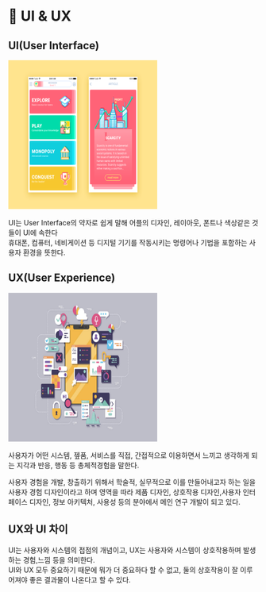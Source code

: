 # 📖 UI & UX

## UI(User Interface)
<img src = "images/UI.png" width="300px" height="300px" >

UI는 User Interface의 약자로 쉽게 말해 어플의 디자인, 레이아웃, 폰트나 색상같은 것들이 UI에 속한다<br />
휴대폰, 컴퓨터, 네비게이션 등 디지털 기기를 작동시키는 명령어나 기법을 포함하는 사용자 환경을 뜻한다.<br />

## UX(User Experience)

<img src = "images/UX.png" width="300px" height="300px" >


사용자가 어떤 시스템, 젶품, 서비스를 직접, 간접적으로 이용하면서 느끼고 생각하게 되는 지각과 반응, 행동 등 총체적경험을 말한다.<br />

사용자 경험을 개발, 창출하기 위해서 학술적, 실무적으로 이를 만들어내고자 하는 일을 사용자 경험 디자인이라고 하며 영역을 따라 제품 디자인, 상호작용 디자인,사용자 인터페이스 디자인, 정보 아키텍처, 사용성 등의 분야에서 메인 연구 개발이 되고 있다.

## UX와 UI 차이
UI는 사용자와 시스템의 접점의 개념이고, UX는 사용자와 시스템이 상호작용하며 발생하는 경험,느낌 등을 의미한다.<br />
UI와 UX 모두 중요하기 때문에 뭐가 더 중요하다 할 수 없고, 둘의 상호작용이 잘 이루어져야 좋은 결과물이 나온다고 할 수 있다.